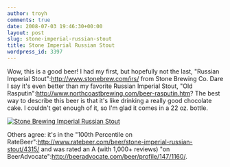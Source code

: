 ```yaml
---
author: troyh
comments: true
date: 2008-07-03 19:46:30+00:00
layout: post
slug: stone-imperial-russian-stout
title: Stone Imperial Russian Stout
wordpress_id: 3397
---
```


Wow, this is a good beer! I had my first, but hopefully not the last, "Russian Imperial Stout":http://www.stonebrew.com/irs/ from Stone Brewing Co. Dare I say it's even better than my favorite Russian Imperial Stout, "Old Rasputin":http://www.northcoastbrewing.com/beer-rasputin.htm? The best way to describe this beer is that it's like drinking a really good chocolate cake. I couldn't get enough of it, so I'm glad it comes in a 22 oz. bottle.

[![Stone Brewing Imperial Russian Stout](http://farm4.static.flickr.com/3286/2646983687_304d42d0b1.jpg)](http://www.flickr.com/photos/troyh/2646983687/)

Others agree: it's in the "100th Percentile on RateBeer":http://www.ratebeer.com/beer/stone-imperial-russian-stout/4315/ and was rated an A (with 1,000+ reviews) "on BeerAdvocate":http://beeradvocate.com/beer/profile/147/1160/.
